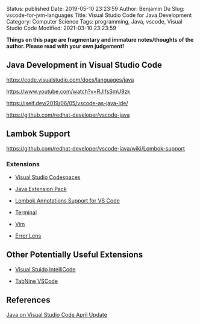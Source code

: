 Status: published
Date: 2019-05-10 23:23:59
Author: Benjamin Du
Slug: vscode-for-jvm-languages
Title: Visual Studio Code for Java Development
Category: Computer Science
Tags: programming, Java, vscode, Visual Studio Code
Modified: 2021-03-10 23:23:59

**Things on this page are fragmentary and immature notes/thoughts of the author. Please read with your own judgement!**


## Java Development in Visual Studio Code

https://code.visualstudio.com/docs/languages/java

https://www.youtube.com/watch?v=RJIfsSmU9zk

https://iseif.dev/2019/06/05/vscode-as-java-ide/

https://github.com/redhat-developer/vscode-java

## Lambok Support

https://github.com/redhat-developer/vscode-java/wiki/Lombok-support

### Extensions 

- [Visual Studio Codespaces](https://marketplace.visualstudio.com/items?itemName=ms-vsonline.vsonline)

- [Java Extension Pack](https://marketplace.visualstudio.com/items?itemName=vscjava.vscode-java-pack)

- [Lombok Annotations Support for VS Code](https://marketplace.visualstudio.com/items?itemName=GabrielBB.vscode-lombok)

- [Terminal](https://marketplace.visualstudio.com/items?itemName=formulahendry.terminal)

- [Vim](https://marketplace.visualstudio.com/items?itemName=vscodevim.vim)

- [Error Lens](https://marketplace.visualstudio.com/items?itemName=usernamehw.errorlens)

## Other Potentially Useful Extensions

- [Visual Stuido IntelliCode](https://marketplace.visualstudio.com/items?itemName=VisualStudioExptTeam.vscodeintellicode)

- [TabNine VSCode](https://marketplace.visualstudio.com/items?itemName=TabNine.tabnine-vscode)


## References

[Java on Visual Studio Code April Update](https://devblogs.microsoft.com/visualstudio/java-on-visual-studio-code-april-update/)
